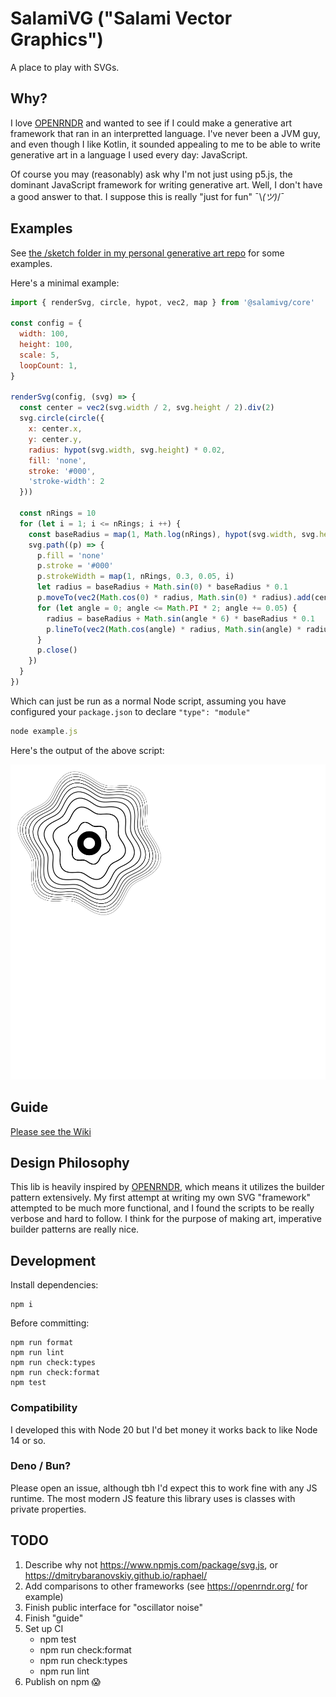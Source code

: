 # SalamiVG ("Salami Vector Graphics")

A place to play with SVGs.

## Why?

I love [OPENRNDR](https://openrndr.org/) and wanted to see if I could make a generative art framework that ran in an interpretted language. I've never been a JVM guy, and even though I like Kotlin, it sounded appealing to me to be able to write generative art in a language I used every day: JavaScript.

Of course you may (reasonably) ask why I'm not just using p5.js, the dominant JavaScript framework for writing generative art. Well, I don't have a good answer to that. I suppose this is really "just for fun" ¯\\_(ツ)_/¯

## Examples

See [the /sketch folder in my personal generative art repo](https://github.com/ericyd/generative-art/tree/57c17efb12df78fa5f4b5ab73adc6352a543cbbc/homegrown-svg/sketch) for some examples.

Here's a minimal example:

```js
import { renderSvg, circle, hypot, vec2, map } from '@salamivg/core'

const config = {
  width: 100,
  height: 100,
  scale: 5,
  loopCount: 1,
}

renderSvg(config, (svg) => {
  const center = vec2(svg.width / 2, svg.height / 2).div(2)
  svg.circle(circle({
    x: center.x,
    y: center.y,
    radius: hypot(svg.width, svg.height) * 0.02,
    fill: 'none',
    stroke: '#000',
    'stroke-width': 2
  }))

  const nRings = 10
  for (let i = 1; i <= nRings; i ++) {
    const baseRadius = map(1, Math.log(nRings), hypot(svg.width, svg.height) * 0.09, hypot(svg.width, svg.height) * 0.15, Math.log(i))
    svg.path((p) => {
      p.fill = 'none'
      p.stroke = '#000'
      p.strokeWidth = map(1, nRings, 0.3, 0.05, i)
      let radius = baseRadius + Math.sin(0) * baseRadius * 0.1
      p.moveTo(vec2(Math.cos(0) * radius, Math.sin(0) * radius).add(center))
      for (let angle = 0; angle <= Math.PI * 2; angle += 0.05) {
        radius = baseRadius + Math.sin(angle * 6) * baseRadius * 0.1
        p.lineTo(vec2(Math.cos(angle) * radius, Math.sin(angle) * radius).add(center))
      }
      p.close()
    })
  }
})

```

Which can just be run as a normal Node script, assuming you have configured your `package.json` to declare `"type": "module"`

```js
node example.js
```

Here's the output of the above script:

![concentric circles example output](./examples/concentric-circles.svg)

## Guide

[Please see the Wiki](https://github.com/ericyd/salamivg/wiki)

## Design Philosophy

This lib is heavily inspired by [OPENRNDR](https://openrndr.org/), which means it utilizes the builder pattern extensively. My first attempt at writing my own SVG "framework" attempted to be much more functional, and I found the scripts to be really verbose and hard to follow. I think for the purpose of making art, imperative builder patterns are really nice.

## Development

Install dependencies:

```shell
npm i
```

Before committing:

```shell
npm run format
npm run lint
npm run check:types
npm run check:format
npm test
```

### Compatibility

I developed this with Node 20 but I'd bet money it works back to like Node 14 or so.

### Deno / Bun?

Please open an issue, although tbh I'd expect this to work fine with any JS runtime. The most modern JS feature this library uses is classes with private properties.

## TODO

1. Describe why not https://www.npmjs.com/package/svg.js, or https://dmitrybaranovskiy.github.io/raphael/
2. Add comparisons to other frameworks (see https://openrndr.org/ for example)
3. Finish public interface for "oscillator noise"
4. Finish "guide"
5. Set up CI
    - npm test
    - npm run check:format
    - npm run check:types
    - npm run lint
6. Publish on npm 😱
